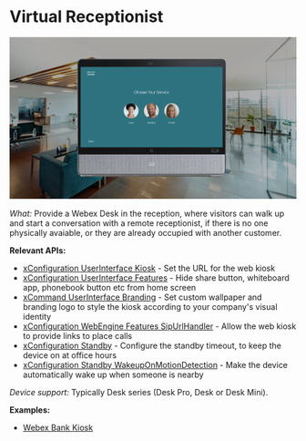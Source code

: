 # Virtual Receptionist

<img src="/docs/images/kiosk/overview.png" />

*What:* Provide a Webex Desk in the reception, where visitors can walk up and start a conversation with a remote receptionist, if there is no one physically avaiable, or they are already occupied with another customer.

**Relevant APIs:**

* [xConfiguration UserInterface Kiosk](/xapi/search?search=userinterface+kiosk) - Set the URL for the web kiosk
* [xConfiguration UserInterface Features](/xapi/search?search=userinterface+features) - Hide share button, whiteboard app, phonebook button etc from home screen
* [xCommand UserInterface Branding](/xapi/search?search=userinterface+branding&Type=Command) - Set custom wallpaper and branding logo to style the kiosk according to your company's visual identity
* [xConfiguration WebEngine Features SipUrlHandler](/xapi/Configuration.WebEngine.Features.SipUrlHandler/) - Allow the web kiosk to provide links to place calls
* [xConfiguration Standby](/xapi/search?search=standby&Type=Configuration) - Configure the standby timeout, to keep the device on at office hours
* [xConfiguration Standby WakeupOnMotionDetection](https://roomos.cisco.com/xapi/Configuration.Standby.WakeupOnMotionDetection) - Make the device automatically wake up when someone is nearby

*Device support:* Typically Desk series (Desk Pro, Desk or Desk Mini).

**Examples:**

* [Webex Bank Kiosk](https://cisco-ce.github.io/roomos-samples/kiosk-example/)
